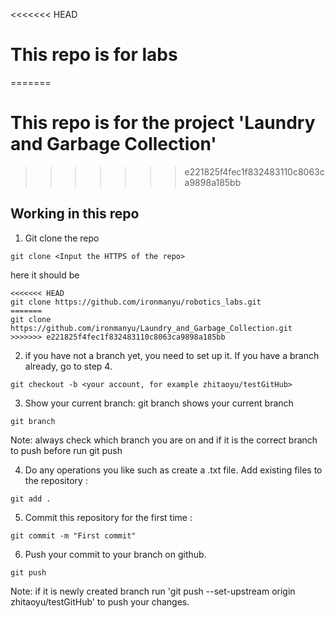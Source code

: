 <<<<<<< HEAD
# This repo is for labs
=======
# This repo is for the project 'Laundry and Garbage Collection'
>>>>>>> e221825f4fec1f832483110c8063ca9898a185bb


## Working in this repo

1. Git clone the repo
```
git clone <Input the HTTPS of the repo>
```
here it should be
```
<<<<<<< HEAD
git clone https://github.com/ironmanyu/robotics_labs.git
=======
git clone https://github.com/ironmanyu/Laundry_and_Garbage_Collection.git
>>>>>>> e221825f4fec1f832483110c8063ca9898a185bb
```
2. if you have not a branch yet, you need to set up it. If you have a branch already, go to step 4.
```
git checkout -b <your account, for example zhitaoyu/testGitHub>
```
3. Show your current branch: git branch shows your current branch
```
git branch
```
Note: always check which branch you are on and if it is the correct branch to push before run git push

4. Do any operations you like such as create a .txt file. Add existing files to the repository : 
```
git add .
 ```
 
5. Commit this repository for the first time :
```
git commit -m "First commit"
```

6. Push your commit to your branch on github.
```
git push
```
Note: if it is newly created branch run 'git push --set-upstream origin zhitaoyu/testGitHub' to push your changes. 


